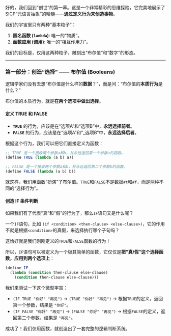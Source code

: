 好的，我们回到“创世”的第一幕。这是一个非常精彩的思维探险，它完美地展示了SICP“元语言抽象”的精髓——**通过定义行为来创造事物**。

我们的宇宙里只有两种“基本粒子”：

1.  **匿名函数 (`lambda`)**: 唯一的“物质”。
2.  **函数应用 (调用)**: 唯一的“相互作用力”。

我们的目标是，仅用这两种粒子，雕刻出“布尔值”和“数字”的形态。

-----

### **第一部分：创造“选择” —— 布尔值 (Booleans)**

逻辑学家们没有去想“布尔值是什么样的**数据**？”，而是问：“布尔值的**本质行为**是什么？”

布尔值的本质行为，就是**在两个选项中做出选择**。

#### **定义 TRUE 和 FALSE**

  * **`TRUE`** 的行为，应该是在“选项A”和“选项B”中，**永远选择前者**。
  * **`FALSE`** 的行为，应该是在“选项A”和“\_选项B”中，**永远选择后者**。

根据这个行为，我们可以把它们直接定义为函数：

```scheme
;; TRUE 是一个接收两个参数a和b，并永远返回第一个参数a的函数。
(define TRUE (lambda (a b) a))

;; FALSE 是一个接收两个参数a和b，并永远返回第二个参数b的函数。
(define FALSE (lambda (a b) b))
```

就这样，我们用函数“扮演”了布尔值。`TRUE`和`FALSE`不是数据`#t`和`#f`，而是两种不同的“选择行为”。

#### **创造 IF 条件判断**

如果我们有了代表“真”和“假”的行为了，那么`IF`语句又是什么呢？

一个`IF`语句，比如 `(if <condition> <then-clause> <else-clause>)`，它的作用不就是根据`<condition>`的真假，来选择执行哪个子句吗？

这恰好就是我们刚刚定义的`TRUE`和`FALSE`函数的行为！

所以，`IF`语句可以被定义为一个极其简单的函数，它仅仅是**把“真/假”这个选择函数，应用到两个选项上**：

```scheme
(define IF
  (lambda (condition then-clause else-clause)
    (condition then-clause else-clause)))
```

我们来测试一下这个微型宇宙：

  * `(IF TRUE "你好" "再见")`
    \-\> `(TRUE "你好" "再见")`
    \-\> 根据`TRUE`的定义，返回第一个参数，结果是 `"你好"`。
  * `(IF FALSE "你好" "再见")`
    \-\> `(FALSE "你好" "再见")`
    \-\> 根据`FALSE`的定义，返回第二个参数，结果是 `"再见"`。

成功了！我们仅用函数，就创造出了一套完整的逻辑判断系统。

